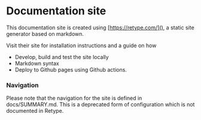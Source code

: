 # Documentation site

This documentation site is created using [https://retype.com/](), a static site generator based on markdown.

Visit their site for installation instructions and a guide
on how
- Develop, build and test the site locally
- Markdown syntax
- Deploy to Github pages using Github actions.

### Navigation
Please note that the navigation for the site is defined in docs/SUMMARY.md.
This is a deprecated form of configuration which is not documented in Retype.
